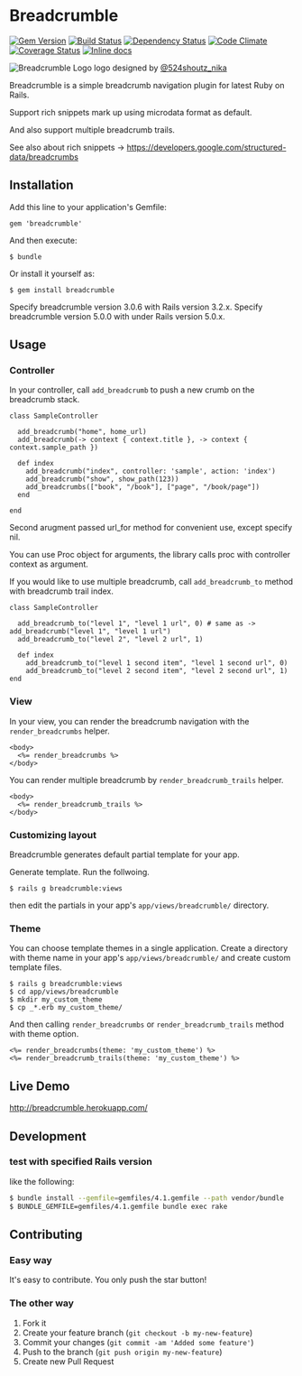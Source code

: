 # Breadcrumble

[![Gem Version](https://badge.fury.io/rb/breadcrumble.png)](http://badge.fury.io/rb/breadcrumble)
[![Build Status](https://github.com/ma2gedev/breadcrumble/workflows/Ruby/badge.svg?branch=master)](https://github.com/ma2gedev/breadcrumble/actions?query=workflow%3ARuby)
[![Dependency Status](https://gemnasium.com/ma2gedev/breadcrumble.png)](https://gemnasium.com/ma2gedev/breadcrumble)
[![Code Climate](https://codeclimate.com/github/ma2gedev/breadcrumble.png)](https://codeclimate.com/github/ma2gedev/breadcrumble)
[![Coverage Status](https://coveralls.io/repos/ma2gedev/breadcrumble/badge.png)](https://coveralls.io/r/ma2gedev/breadcrumble)
[![Inline docs](http://inch-ci.org/github/ma2gedev/breadcrumble.svg?branch=master)](http://inch-ci.org/github/ma2gedev/breadcrumble)

![Breadcrumble Logo](http://ma2gedev.github.io/breadcrumble/images/logo_s.png)
logo designed by [@524shoutz_nika](https://twitter.com/524shoutz_nika)

Breadcrumble is a simple breadcrumb navigation plugin for latest Ruby on Rails.

Support rich snippets mark up using microdata format as default.

And also support multiple breadcrumb trails.

See also about rich snippets -> <https://developers.google.com/structured-data/breadcrumbs>

## Installation

Add this line to your application's Gemfile:

    gem 'breadcrumble'

And then execute:

    $ bundle

Or install it yourself as:

    $ gem install breadcrumble

Specify breadcrumble version 3.0.6 with Rails version 3.2.x.
Specify breadcrumble version 5.0.0 with under Rails version 5.0.x.

## Usage

### Controller

In your controller, call `add_breadcrumb` to push a new crumb on the breadcrumb stack.

    class SampleController
    
      add_breadcrumb("home", home_url)
      add_breadcrumb(-> context { context.title }, -> context { context.sample_path })
      
      def index
        add_breadcrumb("index", controller: 'sample', action: 'index')
        add_breadcrumb("show", show_path(123))
        add_breadcrumbs(["book", "/book"], ["page", "/book/page"])
      end
    
    end

Second arugment passed url_for method for convenient use, except specify nil.

You can use Proc object for arguments, the library calls proc with controller context as argument.

If you would like to use multiple breadcrumb, call `add_breadcrumb_to` method with breadcrumb trail index.

    class SampleController
    
      add_breadcrumb_to("level 1", "level 1 url", 0) # same as -> add_breadcrumb("level 1", "level 1 url")
      add_breadcrumb_to("level 2", "level 2 url", 1)
    
      def index
        add_breadcrumb_to("level 1 second item", "level 1 second url", 0)
        add_breadcrumb_to("level 2 second item", "level 2 second url", 1)
    end

### View

In your view, you can render the breadcrumb navigation with the `render_breadcrumbs` helper.

    <body>
      <%= render_breadcrumbs %>
    </body>

You can render multiple breadcrumb by `render_breadcrumb_trails` helper.

    <body>
      <%= render_breadcrumb_trails %>
    </body>

### Customizing layout

Breadcrumble generates default partial template for your app.

Generate template. Run the follwoing.

    $ rails g breadcrumble:views

then edit the partials in your app's `app/views/breadcrumble/` directory.

### Theme

You can choose template themes in a single application. Create a directory with theme name in your app's `app/views/breadcrumble/` and create custom template files.

```
$ rails g breadcrumble:views
$ cd app/views/breadcrumble
$ mkdir my_custom_theme
$ cp _*.erb my_custom_theme/
```

And then calling `render_breadcrumbs` or `render_breadcrumb_trails` method with theme option.

```
<%= render_breadcrumbs(theme: 'my_custom_theme') %>
<%= render_breadcrumb_trails(theme: 'my_custom_theme') %>
```

## Live Demo

<http://breadcrumble.herokuapp.com/>

## Development

### test with specified Rails version

like the following:

```bash
$ bundle install --gemfile=gemfiles/4.1.gemfile --path vendor/bundle
$ BUNDLE_GEMFILE=gemfiles/4.1.gemfile bundle exec rake
```

## Contributing

### Easy way

It's easy to contribute. You only push the star button!

### The other way

1. Fork it
2. Create your feature branch (`git checkout -b my-new-feature`)
3. Commit your changes (`git commit -am 'Added some feature'`)
4. Push to the branch (`git push origin my-new-feature`)
5. Create new Pull Request
